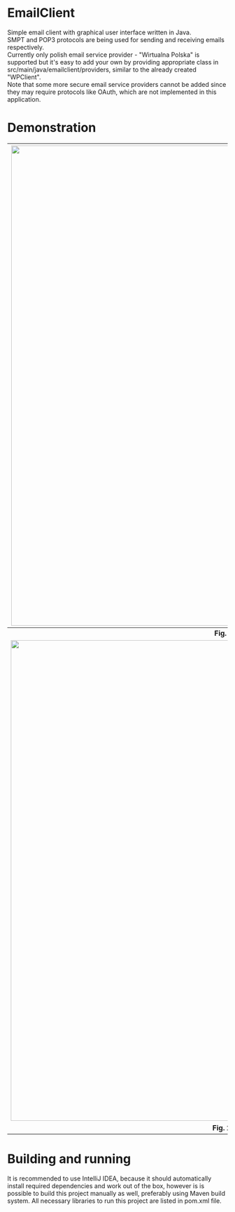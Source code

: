 # EmailClient
Simple email client with graphical user interface written in Java.<br/>
SMPT and POP3 protocols are being used for sending and receiving emails respectively.<br/> 
Currently only polish email service provider - "Wirtualna Polska" is supported but it's easy to add your own by providing appropriate class in src/main/java/emailclient/providers, similar to the already created "WPClient".<br/>
Note that some more secure email service providers cannot be added since they may require protocols like OAuth, which are not implemented in this application.

# Demonstration
|<img width="1096" alt="screenshot1" src="https://github.com/TymoteuszPilarz/email-client/assets/122737837/d57c8097-046e-4deb-a2d2-c6343a724699">|
|:--:|
|<b>Fig. 1 Sign in window </b>|
|<img width="1097" alt="screenshot2" src="https://github.com/TymoteuszPilarz/email-client/assets/122737837/408e31f2-bfe5-463a-a159-7b3e73b2a535">|
|<b>Fig. 2 Mailbox window </b>|

# Building and running
It is recommended to use IntelliJ IDEA, because it should automatically install required dependencies and work out of the box, however is is possible to build this project manually as well, preferably using Maven build system. All necessary libraries to run this project are listed in pom.xml file.
